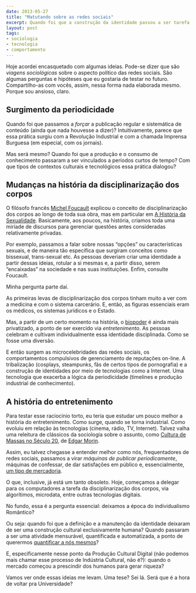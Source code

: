 ```yaml
---
date: 2013-05-27
title: "Matutando sobre as redes sociais"
excerpt: Quando foi que a construção da identidade passou a ser tarefa para máquinas?
layout: post
tags: 
- sociologia
- tecnologia
- comportamento
---
```


Hoje acordei encasquetado com algumas ideias. Pode-se dizer que são *viagens sociológicas* sobre o aspecto político das redes sociais. São algumas perguntas e hipóteses que eu gostaria de testar no futuro. Compartilho-as com vocês, assim, nessa forma nada elaborada mesmo. Porque sou ansioso, claro.<!--more-->

## Surgimento da periodicidade

Quando foi que passamos a *forçar* a publicação regular e sistemática de conteúdo (ainda que nada houvesse a dizer)? Intuitivamente, parece que essa prática surgiu com a Revolução Industrial e com a chamada Imprensa Burguesa (em especial, com os jornais).

Mas será mesmo? Quando foi que a produção e o consumo de conhecimento passaram a ser vinculados a períodos curtos de tempo? Com que tipos de contextos culturais e tecnológicos essa prática dialogou?

## Mudanças na história da disciplinarização dos corpos

O filósofo francês [Michel Foucault](https://en.wikipedia.org/wiki/Michel_Foucault) explicou o conceito de disciplinarização dos corpos ao longo de toda sua obra, mas em particular em [A História da Sexualidade](https://pt.wikipedia.org/wiki/Hist%C3%B3ria_da_Sexualidade). Basicamente, aos poucos, na história, criamos toda uma miríade de discursos para gerenciar questões antes consideradas relativamente privadas.

Por exemplo, passamos a falar sobre nossas “opções” ou características sexuais, e de maneira tão específica que surgiram conceitos como bissexual, trans-sexual etc. As pessoas deveriam criar uma identidade a partir dessas ideias, rotular a si mesmas e, a partir disso, serem “encaixadas” na sociedade e nas suas instituições. Enfim, consulte Foucault.

Minha pergunta parte daí.

As primeiras levas de disciplinarização dos corpos tinham muito a ver com a medicina e com o sistema carcerário. E, então, as figuras essenciais eram os médicos, os sistemas jurídicos e o Estado.

Mas, a partir de um certo momento na história, o [biopoder](https://en.wikipedia.org/wiki/Biopower) é ainda mais privatizado, a ponto de ser exercido via *entretenimento*. As pessoas celebram e cultivam individualmente essa identidade disciplinada. Como se fosse uma diversão.

E então surgem as microcelebridades das redes sociais, os comportamentos compulsivos de gerenciamento de reputações on-line. A tribalização (cosplays, steampunks, fãs de certos tipos de pornografia) e a construção de identidades por meio de tecnologias como a Internet. Uma tecnologia que exacerba a lógica da periodicidade (timelines e produção industrial de conhecimento).

## A história do entretenimento

Para testar esse raciocínio torto, eu teria que estudar um pouco melhor a história do entretenimento. Como surge, quando se torna industrial. Como evoluiu em relação às tecnologias (cinema, rádio, TV, Internet). Talvez valha uma releitura de clássicos da sociologia sobre o assunto, como [Cultura de Massas no Século 20](http://www.livrariasaraiva.com.br/produto/3452486/cultura-de-massas-no-seculo-xx-vol-1-neurose), de [Edgar Morin](https://en.wikipedia.org/wiki/Edgar_Morin).

Assim, eu talvez chegasse a entender melhor como nós, frequentadores de redes sociais, passamos a virar *máquinas de publicar periodicamente*, máquinas de confessar, de dar satisfações em público e, essencialmente, [um tipo de mercadoria](http://caosordenado.com/consumindo-a-si-mesmo/).

O que, inclusive, já está um tanto obsoleto. Hoje, começamos a delegar para os computadores a tarefa da disciplinarização dos corpos, via algorítimos, microdata, entre outras tecnologias digitais.

No fundo, essa é a pergunta essencial: deixamos a época do individualismo Romântico?

Ou seja: quando foi que a definição e a manutenção da identidade deixaram de ser uma construção cultural exclusivamente humana? Quando passaram a ser uma atividade mensurável, quantificada e automatizada, a ponto de querermos [quantificar a nós mesmos](http://quantifiedself.com/)?

E, especificamente nesse ponto da Produção Cultural Digital (não podemos mais chamar esse processo de Indústria Cultural, não é?): quando o mercado começou a prescindir dos humanos para gerar riqueza?

Vamos ver onde essas ideias me levam. Uma tese? Sei lá. Será que é a hora de voltar pra Universidade?